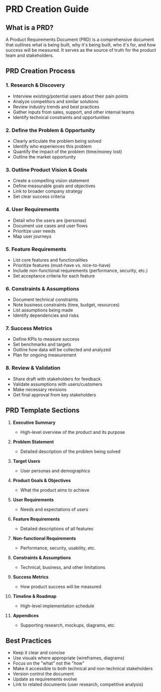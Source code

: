 # PRD Creation Guide

## What is a PRD?
A Product Requirements Document (PRD) is a comprehensive document that outlines what is being built, why it's being built, who it's for, and how success will be measured. It serves as the source of truth for the product team and stakeholders.

## PRD Creation Process

### 1. Research & Discovery
- Interview existing/potential users about their pain points
- Analyze competitors and similar solutions
- Review industry trends and best practices
- Gather inputs from sales, support, and other internal teams
- Identify technical constraints and opportunities

### 2. Define the Problem & Opportunity
- Clearly articulate the problem being solved
- Identify who experiences this problem
- Quantify the impact of the problem (time/money lost)
- Outline the market opportunity

### 3. Outline Product Vision & Goals
- Create a compelling vision statement
- Define measurable goals and objectives
- Link to broader company strategy
- Set clear success criteria

### 4. User Requirements
- Detail who the users are (personas)
- Document use cases and user flows
- Prioritize user needs
- Map user journeys

### 5. Feature Requirements
- List core features and functionalities
- Prioritize features (must-have vs. nice-to-have)
- Include non-functional requirements (performance, security, etc.)
- Set acceptance criteria for each feature

### 6. Constraints & Assumptions
- Document technical constraints
- Note business constraints (time, budget, resources)
- List assumptions being made
- Identify dependencies and risks

### 7. Success Metrics
- Define KPIs to measure success
- Set benchmarks and targets
- Outline how data will be collected and analyzed
- Plan for ongoing measurement

### 8. Review & Validation
- Share draft with stakeholders for feedback
- Validate assumptions with users/customers
- Make necessary revisions
- Get final approval from key stakeholders

## PRD Template Sections

1. **Executive Summary**
   - High-level overview of the product and its purpose

2. **Problem Statement**
   - Detailed description of the problem being solved

3. **Target Users**
   - User personas and demographics

4. **Product Goals & Objectives**
   - What the product aims to achieve

5. **User Requirements**
   - Needs and expectations of users

6. **Feature Requirements**
   - Detailed descriptions of all features

7. **Non-functional Requirements**
   - Performance, security, usability, etc.

8. **Constraints & Assumptions**
   - Technical, business, and other limitations

9. **Success Metrics**
   - How product success will be measured

10. **Timeline & Roadmap**
    - High-level implementation schedule

11. **Appendices**
    - Supporting research, mockups, diagrams, etc.

## Best Practices
- Keep it clear and concise
- Use visuals where appropriate (wireframes, diagrams)
- Focus on the "what" not the "how"
- Make it accessible to both technical and non-technical stakeholders
- Version control the document
- Update as requirements evolve
- Link to related documents (user research, competitive analysis)